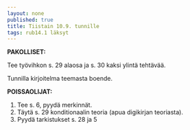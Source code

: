 ```yaml
---
layout: none
published: true
title: Tiistain 10.9. tunnille
tags: rub14.1 läksyt
---
```

**PAKOLLISET:**

Tee työvihkon s. 29 alaosa ja s. 30 kaksi ylintä tehtävää.

Tunnilla kirjoitelma teemasta boende.

**POISSAOLIJAT:**

1. Tee s. 6, pyydä merkinnät.
2. Täytä s. 29 konditionaalin teoria (apua digikirjan teoriasta).
3. Pyydä tarkistukset s. 28 ja 5
